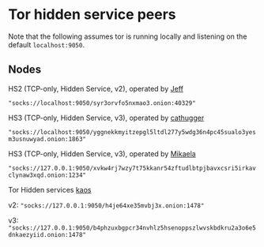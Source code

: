# Tor hidden service peers

Note that the following assumes tor is running locally and listening on the default `localhost:9050`.

## Nodes

HS2 (TCP-only, Hidden Service, v2), operated by [Jeff](https://i2p.rocks/contact.txt)

`"socks://localhost:9050/syr3orvfo5nxmao3.onion:40329"`

HS3 (TCP-only, Hidden Service, v3), operated by [cathugger](http://cathug2kyi4ilneggumrenayhuhsvrgn6qv2y47bgeet42iivkpynqad.onion/contact.html)

`"socks://localhost:9050/yggnekkmyitzepgl5ltdl277y5wdg36n4pc45sualo3yesm3usnuwyad.onion:1863"`

HS3 (TCP-only, Hidden Service, v3), operated by [Mikaela](https://mikaela.info/)

`"socks://127.0.0.1:9050/xvkw4rj7wzy7t75kkanr54zftudlbtpjbavxcsri5irkavclynaw3xqd.onion:1234"`

Tor Hidden services [kaos](https://cryptoanarchy.org)

v2:
`"socks://127.0.0.1:9050/h4je64xe35mvbj3x.onion:1478"`

v3:
`"socks://127.0.0.1:9050/b4phzuxbgpcr34nvhlz5hsenoppszlwvskbdkru2a3o6e5dnkaezyiid.onion:1478"`
